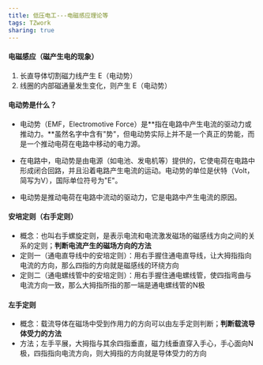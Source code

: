 ```yaml
---
title: 低压电工---电磁感应理论等
tags: TZwork 
sharing: true
---
```


#### 电磁感应（磁产生电的现象）

1. 长直导体切割磁力线产生 E（电动势）
2. 线圈的内部磁通量发生变化，则产生 E（电动势）<!--more-->

#### 电动势是什么？

- 电动势（EMF，Electromotive Force）是**指在电路中产生电流的驱动力或推动力。**虽然名字中含有"势"，但电动势实际上并不是一个真正的势能，而是一个推动电荷在电路中移动的电力源。

- 在电路中，电动势是由电源（如电池、发电机等）提供的，它使电荷在电路中形成闭合回路，并且沿着电路产生电流的运动。电动势的单位是伏特（Volt，简写为V），国际单位符号为"E"。

- 电动势是推动电荷在电路中流动的驱动力，它是电路中产生电流的原因。

#### 安培定则（右手定则）

- 概念：也叫右手螺旋定则，是表示电流和电流激发磁场的磁感线方向之间的关系的定则；**判断电流产生的磁场方向的方法**
- 定则一（通电直导线中的安培定则）：用右手握住通电直导线，让大拇指指向电流的方向，那么四指的方向就是磁感线的环绕方向
- 定则二（通电螺线管中的安培定则）：用右手握住通电螺线管，使四指弯曲与电流方向一致，那么大拇指所指的那一端是通电螺线管的N极

#### 左手定则

- 概念：载流导体在磁场中受到作用力的方向可以由左手定则判断；**判断载流导体受力的方法**
- 方法；左手平展，大拇指与其余四指垂直，磁力线垂直穿入手心，手心面向N极，四指指向电流方向，则大拇指的方向就是导体受力的方向
